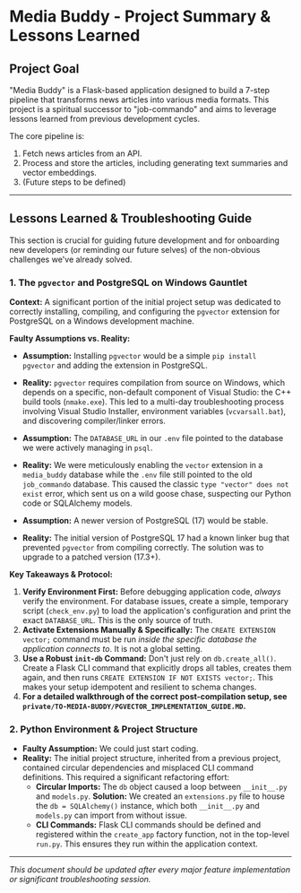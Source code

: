 # Media Buddy - Project Summary & Lessons Learned

## Project Goal

"Media Buddy" is a Flask-based application designed to build a 7-step pipeline that transforms news articles into various media formats. This project is a spiritual successor to "job-commando" and aims to leverage lessons learned from previous development cycles.

The core pipeline is:

1.  Fetch news articles from an API.
2.  Process and store the articles, including generating text summaries and vector embeddings.
3.  (Future steps to be defined)

---

## Lessons Learned & Troubleshooting Guide

This section is crucial for guiding future development and for onboarding new developers (or reminding our future selves) of the non-obvious challenges we've already solved.

### 1. The `pgvector` and PostgreSQL on Windows Gauntlet

**Context:** A significant portion of the initial project setup was dedicated to correctly installing, compiling, and configuring the `pgvector` extension for PostgreSQL on a Windows development machine.

**Faulty Assumptions vs. Reality:**

- **Assumption:** Installing `pgvector` would be a simple `pip install pgvector` and adding the extension in PostgreSQL.
- **Reality:** `pgvector` requires compilation from source on Windows, which depends on a specific, non-default component of Visual Studio: the C++ build tools (`nmake.exe`). This led to a multi-day troubleshooting process involving Visual Studio Installer, environment variables (`vcvarsall.bat`), and discovering compiler/linker errors.

- **Assumption:** The `DATABASE_URL` in our `.env` file pointed to the database we were actively managing in `psql`.
- **Reality:** We were meticulously enabling the `vector` extension in a `media_buddy` database while the `.env` file still pointed to the old `job_commando` database. This caused the classic `type "vector" does not exist` error, which sent us on a wild goose chase, suspecting our Python code or SQLAlchemy models.

- **Assumption:** A newer version of PostgreSQL (17) would be stable.
- **Reality:** The initial version of PostgreSQL 17 had a known linker bug that prevented `pgvector` from compiling correctly. The solution was to upgrade to a patched version (17.3+).

**Key Takeaways & Protocol:**

1.  **Verify Environment First:** Before debugging application code, _always_ verify the environment. For database issues, create a simple, temporary script (`check_env.py`) to load the application's configuration and print the exact `DATABASE_URL`. This is the only source of truth.
2.  **Activate Extensions Manually & Specifically:** The `CREATE EXTENSION vector;` command must be run _inside the specific database the application connects to_. It is not a global setting.
3.  **Use a Robust `init-db` Command:** Don't just rely on `db.create_all()`. Create a Flask CLI command that explicitly drops all tables, creates them again, and then runs `CREATE EXTENSION IF NOT EXISTS vector;`. This makes your setup idempotent and resilient to schema changes.
4.  **For a detailed walkthrough of the correct post-compilation setup, see `private/TO-MEDIA-BUDDY/PGVECTOR_IMPLEMENTATION_GUIDE.MD`.**

### 2. Python Environment & Project Structure

- **Faulty Assumption:** We could just start coding.
- **Reality:** The initial project structure, inherited from a previous project, contained circular dependencies and misplaced CLI command definitions. This required a significant refactoring effort:
  - **Circular Imports:** The `db` object caused a loop between `__init__.py` and `models.py`. **Solution:** We created an `extensions.py` file to house the `db = SQLAlchemy()` instance, which both `__init__.py` and `models.py` can import from without issue.
  - **CLI Commands:** Flask CLI commands should be defined and registered within the `create_app` factory function, not in the top-level `run.py`. This ensures they run within the application context.

---

_This document should be updated after every major feature implementation or significant troubleshooting session._
